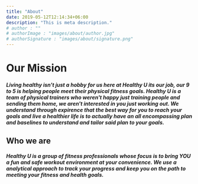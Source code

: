 ```yaml
---
title: "About"
date: 2019-05-12T12:14:34+06:00
description: "This is meta description."
# author : ""
# authorImage : "images/about/author.jpg"
# authorSignature : "images/about/signature.png"
---
```


<h1>Our Mission</h1>

<h5>Living healthy isn't just a hobby for us here at Healthy U its our job, our 9 to 5 is helping people meet their physical fitness goals. Healthy U is a team of physical trainers who weren't happy just training people and sending them home, we aren't interested in you just working out. We understand through expirence that the best way for you to reach your goals and live a healthier life is to actually have an all encompassing plan and baselines to understand and tailor said plan to your goals.</h5>

<h2>Who we are</h2> 

<h5>Healthy U is a group of fitness professionals whose focus is to bring YOU a fun and safe workout environment at your convenience. We use a analytical approach to track your progress and keep you on the path to meeting your fitness and health goals.</h5>